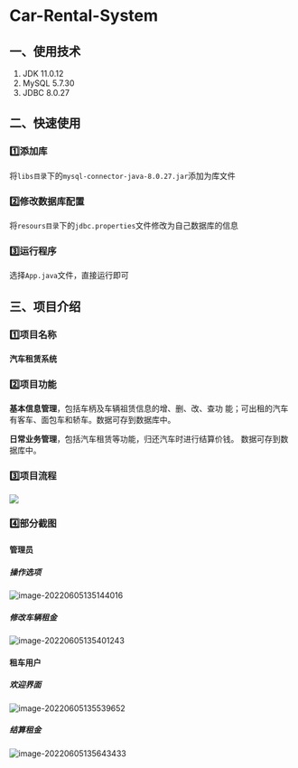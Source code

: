# Car-Rental-System

## 一、使用技术

1. JDK 11.0.12
2. MySQL 5.7.30
3. JDBC 8.0.27

## 二、快速使用

### 1️⃣添加库

将`libs目录`下的`mysql-connector-java-8.0.27.jar`添加为库文件

### 2️⃣修改数据库配置

将`resours目录`下的`jdbc.properties`文件修改为自己数据库的信息

### 3️⃣运行程序

选择`App.java`文件，直接运行即可

## 三、项目介绍

### 1️⃣项目名称

**汽车租赁系统**

### 2️⃣项目功能

**基本信息管理**，包括车柄及车辆祖赁信息的增、删、改、查功 能；可出租的汽车有客车、面包车和轿车。数据可存到数据库中。

**日常业务管理**，包括汽车租赁等功能，归还汽车时进行结算价钱。 数据可存到数据库中。

### 3️⃣项目流程

![](https://big-horn.oss-cn-beijing.aliyuncs.com/images/202206051403388.png)

### 4️⃣部分截图

#### **管理员**

##### 操作选项

![image-20220605135144016](https://big-horn.oss-cn-beijing.aliyuncs.com/images/202206051402170.png)

##### 修改车辆租金

![image-20220605135401243](https://big-horn.oss-cn-beijing.aliyuncs.com/images/202206051403438.png)

#### **租车用户**

##### 欢迎界面

![image-20220605135539652](https://big-horn.oss-cn-beijing.aliyuncs.com/images/202206051403368.png)

##### 结算租金

![image-20220605135643433](https://big-horn.oss-cn-beijing.aliyuncs.com/images/202206051406537.png)
